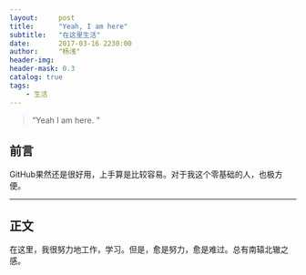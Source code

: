 ```yaml
---
layout:     post
title:      "Yeah, I am here"
subtitle:   "在这里生活"
date:       2017-03-16 2230:00
author:     "杨浅"
header-img: 
header-mask: 0.3
catalog: true
tags:
    - 生活
---
```


> “Yeah I am here. ”


## 前言

GitHub果然还是很好用，上手算是比较容易。对于我这个零基础的人，也极方便。

---

## 正文

在这里，我很努力地工作，学习。但是，愈是努力，愈是难过。总有南辕北辙之感。
